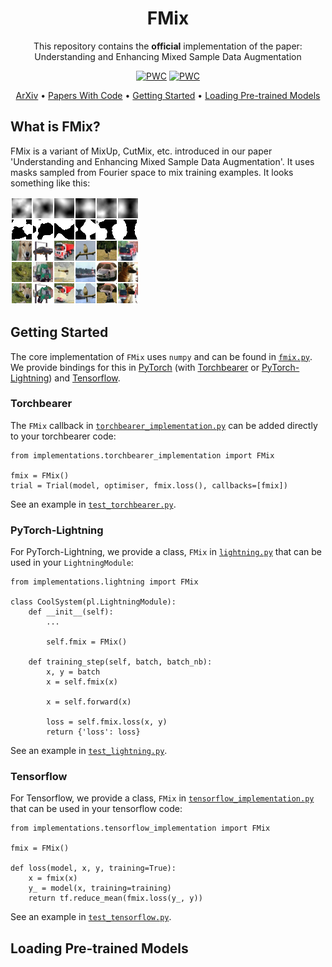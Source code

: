 <div align="center">
  
# FMix

This repository contains the __official__ implementation of the paper: Understanding and Enhancing Mixed Sample Data Augmentation

[![PWC](https://img.shields.io/endpoint.svg?url=https://paperswithcode.com/badge/understanding-and-enhancing-mixed-sample-data/image-classification-on-cifar-10)](https://paperswithcode.com/sota/image-classification-on-cifar-10?p=understanding-and-enhancing-mixed-sample-data)
[![PWC](https://img.shields.io/endpoint.svg?url=https://paperswithcode.com/badge/understanding-and-enhancing-mixed-sample-data/image-classification-on-fashion-mnist)](https://paperswithcode.com/sota/image-classification-on-fashion-mnist?p=understanding-and-enhancing-mixed-sample-data)


<p align="center">
  <a href="">ArXiv</a> •
  <a href="">Papers With Code</a> •
  <a href="#examples">Getting Started</a> •
  <a href="#install">Loading Pre-trained Models</a>
</p>

</div>

## What is FMix?

FMix is a variant of MixUp, CutMix, etc. introduced in our paper 'Understanding and Enhancing Mixed Sample Data Augmentation'. It uses masks sampled from Fourier space to mix training examples. It looks something like this:

![fmix_example](./fmix_example.png "FMix Example")

## Getting Started

The core implementation of `FMix` uses `numpy` and can be found in [`fmix.py`](./fmix.py). We provide bindings for this in [PyTorch](https://pytorch.org/) (with [Torchbearer](https://github.com/pytorchbearer/torchbearer) or [PyTorch-Lightning](https://github.com/PyTorchLightning/pytorch-lightning)) and [Tensorflow](https://www.tensorflow.org/).

### Torchbearer

The `FMix` callback in [`torchbearer_implementation.py`](./implementations/torchbearer_implementation.py) can be added directly to your torchbearer code:

```
from implementations.torchbearer_implementation import FMix

fmix = FMix()
trial = Trial(model, optimiser, fmix.loss(), callbacks=[fmix])
```

See an example in [`test_torchbearer.py`](./implementations/test_torchbearer.py).

### PyTorch-Lightning

For PyTorch-Lightning, we provide a class, `FMix` in [`lightning.py`](./implementations/lightning.py) that can be used in your `LightningModule`:

```
from implementations.lightning import FMix

class CoolSystem(pl.LightningModule):
    def __init__(self):
        ...
        
        self.fmix = FMix()
    
    def training_step(self, batch, batch_nb):
        x, y = batch
        x = self.fmix(x)

        x = self.forward(x)

        loss = self.fmix.loss(x, y)
        return {'loss': loss}
```

See an example in [`test_lightning.py`](./implementations/test_lightning.py).

### Tensorflow

For Tensorflow, we provide a class, `FMix` in [`tensorflow_implementation.py`](./implementations/tensorflow_implementation.py) that can be used in your tensorflow code:

```
from implementations.tensorflow_implementation import FMix

fmix = FMix()

def loss(model, x, y, training=True):
    x = fmix(x)
    y_ = model(x, training=training)
    return tf.reduce_mean(fmix.loss(y_, y))
```

See an example in [`test_tensorflow.py`](./implementations/test_tensorflow.py).

## Loading Pre-trained Models
